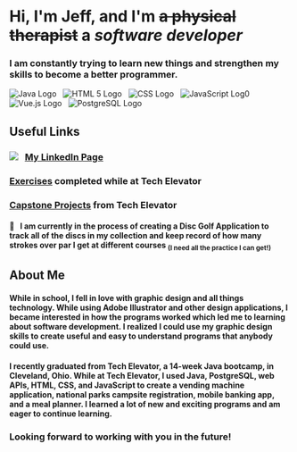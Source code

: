 
# Hi, I'm **Jeff**, and I'm ~~a physical therapist~~ a *software developer*
### I am constantly trying to learn new things and strengthen my skills to become a better programmer.
 
<!--icons-->
![Java Logo](https://img.shields.io/badge/Java-ED8B00?style=for-the-badge&logo=java&logoColor=white) &nbsp; ![HTML 5 Logo](https://img.shields.io/badge/HTML5-E34F26?style=for-the-badge&logo=html5&logoColor=white) &nbsp; ![CSS Logo](https://img.shields.io/badge/CSS-239120?&style=for-the-badge&logo=css3&logoColor=white) &nbsp; ![JavaScript Log0](https://img.shields.io/badge/JavaScript-F7DF1E?style=for-the-badge&logo=javascript&logoColor=black) &nbsp; ![Vue.js Logo](https://img.shields.io/badge/Vue.js-35495E?style=for-the-badge&logo=vue-dot-js&logoColor=4FC08D) &nbsp; ![PostgreSQL Logo](https://img.shields.io/badge/PostgreSQL-316192?style=for-the-badge&logo=postgresql&logoColor=white)

## Useful Links
### 	<img src="https://img.shields.io/badge/LinkedIn-0077B5?style=for-the-badge&logo=linkedin&logoColor=white" /> &nbsp; [My LinkedIn Page](www.linkedin.com/in/jeffreyherz)
### [Exercises](www.github.com/jeffherz/tech-elevator-exercises) completed while at Tech Elevator
### [Capstone Projects](www.github.com/jeffherz/tech-elevator-capstones) from Tech Elevator

#### 🥏  &nbsp; I am currently in the process of creating a Disc Golf Application to track all of the discs in my collection and keep record of how many strokes over par I get at different courses <sub>(I need all the practice I can get!)</sub>

## About Me
#### While in school, I fell in love with graphic design and all things technology.  While using Adobe Illustrator and other design applications, I became interested in how the programs worked which led me to learning about software development.  I realized I could use my graphic design skills to create useful and easy to understand programs that anybody could use.  

#### I recently graduated from Tech Elevator, a 14-week Java bootcamp, in Cleveland, Ohio.  While at Tech Elevator, I used Java, PostgreSQL, web APIs, HTML, CSS, and JavaScript to create a vending machine application, national parks campsite registration, mobile banking app, and a meal planner. I learned a lot of new and exciting programs and am eager to continue learning.

### Looking forward to working with you in the future!
<!--
**jeffherz/jeffherz** is a ✨ _special_ ✨ repository because its `README.md` (this file) appears on your GitHub profile.

Here are some ideas to get you started:

- 🔭 I’m currently working on ...
- 🌱 I’m currently learning ...
- 👯 I’m looking to collaborate on ...
- 🤔 I’m looking for help with ...
- 💬 Ask me about ...
- 📫 How to reach me: ...
- 😄 Pronouns: ...
- ⚡ Fun fact: ...
-->
